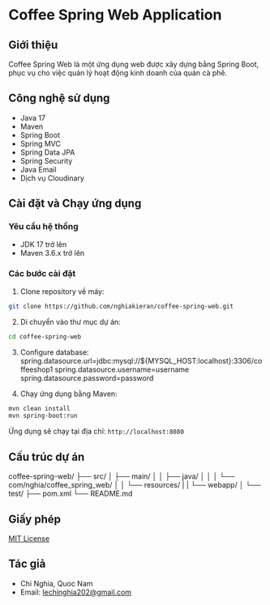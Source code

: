 # Coffee Spring Web Application

## Giới thiệu
Coffee Spring Web là một ứng dụng web được xây dựng bằng Spring Boot, phục vụ cho việc quản lý hoạt động kinh doanh của quán cà phê.

## Công nghệ sử dụng
- Java 17
- Maven
- Spring Boot
- Spring MVC
- Spring Data JPA
- Spring Security
- Java Email
- Dịch vụ Cloudinary 


## Cài đặt và Chạy ứng dụng

### Yêu cầu hệ thống
- JDK 17 trở lên
- Maven 3.6.x trở lên

### Các bước cài đặt

1. Clone repository về máy:
```bash
git clone https://github.com/nghiakieran/coffee-spring-web.git
```

2. Di chuyển vào thư mục dự án:
```bash
cd coffee-spring-web
```
3. Configure database:
spring.datasource.url=jdbc:mysql://${MYSQL_HOST:localhost}:3306/coffeeshop1
spring.datasource.username=username
spring.datasource.password=password

4. Chạy ứng dụng bằng Maven:
```bash
mvn clean install
mvn spring-boot:run
```

Ứng dụng sẽ chạy tại địa chỉ: `http://localhost:8080`

## Cấu trúc dự án
coffee-spring-web/
├── src/
│ ├── main/
│ │ ├── java/
│ │ │ └── com/nghia/coffee_spring_web/
│ │ └── resources/
| | └── webapp/
│ └── test/
├── pom.xml
└── README.md

## Giấy phép
[MIT License](LICENSE)

## Tác giả
- Chi Nghia, Quoc Nam
- Email: lechinghia202@gmail.com
